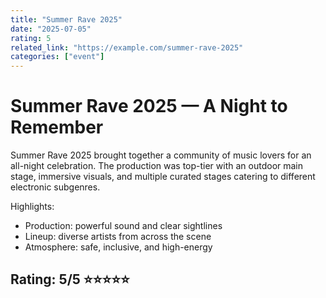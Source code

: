 ```yaml
---
title: "Summer Rave 2025"
date: "2025-07-05"
rating: 5
related_link: "https://example.com/summer-rave-2025"
categories: ["event"]
---
```


# Summer Rave 2025 — A Night to Remember

Summer Rave 2025 brought together a community of music lovers for an all-night celebration. The production was top-tier with an outdoor main stage, immersive visuals, and multiple curated stages catering to different electronic subgenres.

Highlights:
- Production: powerful sound and clear sightlines
- Lineup: diverse artists from across the scene
- Atmosphere: safe, inclusive, and high-energy

## Rating: 5/5 ⭐⭐⭐⭐⭐